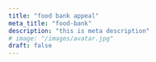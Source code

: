 ```yaml
---
title: "food bank appeal"
meta_title: "food-bank"
description: "this is meta description"
# image: "/images/avatar.jpg"
draft: false
---
```

